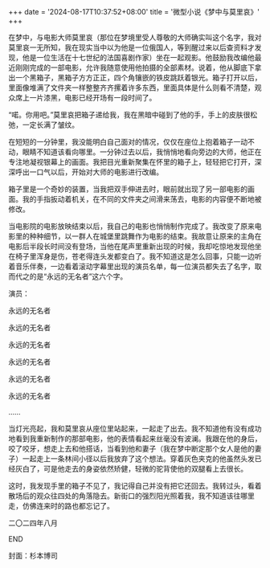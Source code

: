 +++
date = '2024-08-17T10:37:52+08:00'
title = '微型小说《梦中与莫里哀》'
+++

在梦中，与电影大师莫里哀（那位在梦境里受人尊敬的大师确实叫这个名字，我对莫里哀一无所知，我在现实当中以为他是一位俄国人，等到醒过来以后查资料才发现，他是一位生活在十七世纪的法国喜剧作家）坐在一起观影。他鼓励我改编他最近刚刚完成的一部电影，允许我随意使用他拍摄的全部素材。说着，他从脚底下拿出一个黑箱子，黑箱子方方正正，四个角镶嵌的铁皮跳跃着银光。箱子打开以后，里面像堆满了文件夹一样整整齐齐摞着许多东西，里面具体是什么则看不清楚，观众席上一片漆黑，电影已经开场有一段时间了。

“喏。你用吧。”莫里哀把箱子递给我，我在黑暗中碰到了他的手，手上的皮肤很松弛，一定长满了皱纹。

在短短的一分钟里，我没能明白自己面对的情况，仅仅在座位上抱着箱子一动不动，眼睛不知道该看向哪里。一分钟过去以后，我悄悄地看向旁边的大师，他正在专注地凝视银幕上的画面。我把目光重新聚集在怀里的箱子上，轻轻把它打开，深深呼出一口气以后，开始对大师的电影进行改编。

箱子里是一个奇妙的装置，当我把双手伸进去时，眼前就出现了另一部电影的画面。我的手指扳动着机关，在不同的文件夹之间滑来荡去，电影的内容便不断地被修改。

当电影院的电影放映结束以后，我自己的电影也悄悄制作完成了。我改变了原来电影里的种种细节，以一群人在城堡里跳舞作为电影的结束。我故意让原来的主角在电影后半段长时间没有登场，当他在尾声里重新出现的时候，我却吃惊地发现他坐在椅子里浑身是伤，苍老得连头发都变白了。我不知道这是怎么回事，只能一边听着音乐伴奏，一边看着滚动字幕里出现的演员名单，每一位演员都失去了名字，取而代之的是“永远的无名者”这六个字。



演员：

永远的无名者

永远的无名者

永远的无名者

永远的无名者

永远的无名者

永远的无名者

……



当灯光亮起，我和莫里哀从座位里站起来，一起走了出去。我不知道他有没有成功地看到我重新制作的那部电影，他的表情看起来丝毫没有波澜。我跟在他的身后，咬了咬牙，想走上去和他搭话，当看到他和妻子（我在梦中断定那个女人是他的妻子）一起走上一条林间小径以后我放弃了这个想法。穿着灰色夹克的他虽然头发已经灰白了，可是他走去的身姿依然矫健，轻微的驼背使他的双腿看上去很长。

这时，我发现手里的箱子不见了，我记得自己并没有把它还回去。我转过头，看着散场后的观众往四处的角落隐去。新街口的强烈阳光照着我，我不知道该往哪里走，仿佛连来时的路也都忘记了。

二〇二四年八月

END

封面：杉本博司



